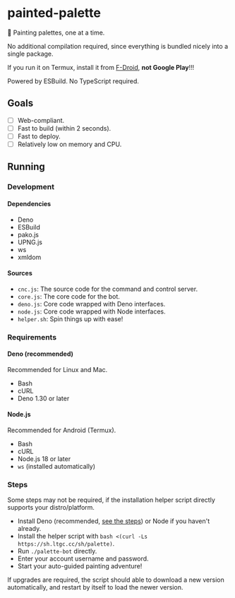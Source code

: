 # painted-palette
🎨 Painting palettes, one at a time.

No additional compilation required, since everything is bundled nicely into a single package.

If you run it on Termux, install it from [F-Droid](https://f-droid.org/en/packages/com.termux/#versions), **not Google Play**!!!

Powered by ESBuild. No TypeScript required.

## Goals
- [ ] Web-compliant.
- [ ] Fast to build (within 2 seconds).
- [ ] Fast to deploy.
- [ ] Relatively low on memory and CPU.

## Running
### Development
#### Dependencies
* Deno
* ESBuild
* pako.js
* UPNG.js
* ws
* xmldom

#### Sources
* `cnc.js`: The source code for the command and control server.
* `core.js`: The core code for the bot.
* `deno.js`: Core code wrapped with Deno interfaces.
* `node.js`: Core code wrapped with Node interfaces.
* `helper.sh`: Spin things up with ease!

### Requirements
#### Deno (recommended)
Recommended for Linux and Mac.

* Bash
* cURL
* Deno 1.30 or later

#### Node.js
Recommended for Android (Termux).

* Bash
* cURL
* Node.js 18 or later
* `ws` (installed automatically)

### Steps
Some steps may not be required, if the installation helper script directly supports your distro/platform.

* Install Deno (recommended, [see the steps](https://deno.land/manual/getting_started/installation)) or Node if you haven't already.
* Install the helper script with `bash <(curl -Ls https://sh.ltgc.cc/sh/palette)`.
* Run `./palette-bot` directly.
* Enter your account username and password.
* Start your auto-guided painting adventure!

If upgrades are required, the script should able to download a new version automatically, and restart by itself to load the newer version.